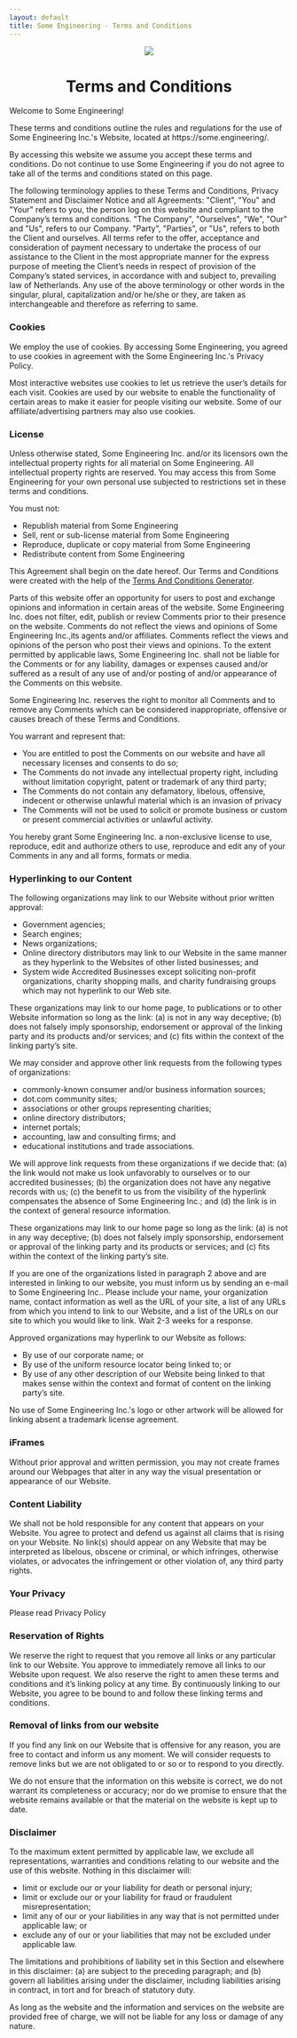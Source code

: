 ```yaml
---
layout: default
title: Some Engineering - Terms and Conditions
---
```

<center><a href="index.html"><img src="/assets/images/SomeEngineering_Logo_m.png" class="logo"></a></center>
<center><h1><strong>Terms and Conditions</strong></h1></center>
<div class="legal-block">
<p class="legal-text">Welcome to Some Engineering!</p>

<p class="legal-text">These terms and conditions outline the rules and regulations for the use of Some Engineering Inc.'s Website, located at https://some.engineering/.</p>

<p class="legal-text">By accessing this website we assume you accept these terms and conditions. Do not continue to use Some Engineering if you do not agree to take all of the terms and conditions stated on this page.</p>

<p class="legal-text">The following terminology applies to these Terms and Conditions, Privacy Statement and Disclaimer Notice and all Agreements: "Client", "You" and "Your" refers to you, the person log on this website and compliant to the Company’s terms and conditions. "The Company", "Ourselves", "We", "Our" and "Us", refers to our Company. "Party", "Parties", or "Us", refers to both the Client and ourselves. All terms refer to the offer, acceptance and consideration of payment necessary to undertake the process of our assistance to the Client in the most appropriate manner for the express purpose of meeting the Client’s needs in respect of provision of the Company’s stated services, in accordance with and subject to, prevailing law of Netherlands. Any use of the above terminology or other words in the singular, plural, capitalization and/or he/she or they, are taken as interchangeable and therefore as referring to same.</p>

<h3><strong>Cookies</strong></h3>

<p class="legal-text">We employ the use of cookies. By accessing Some Engineering, you agreed to use cookies in agreement with the Some Engineering Inc.'s Privacy Policy. </p>

<p class="legal-text">Most interactive websites use cookies to let us retrieve the user’s details for each visit. Cookies are used by our website to enable the functionality of certain areas to make it easier for people visiting our website. Some of our affiliate/advertising partners may also use cookies.</p>

<h3><strong>License</strong></h3>

<p class="legal-text">Unless otherwise stated, Some Engineering Inc. and/or its licensors own the intellectual property rights for all material on Some Engineering. All intellectual property rights are reserved. You may access this from Some Engineering for your own personal use subjected to restrictions set in these terms and conditions.</p>

<p class="legal-text">You must not:</p>
<ul>
    <li>Republish material from Some Engineering</li>
    <li>Sell, rent or sub-license material from Some Engineering</li>
    <li>Reproduce, duplicate or copy material from Some Engineering</li>
    <li>Redistribute content from Some Engineering</li>
</ul>

<p class="legal-text">This Agreement shall begin on the date hereof. Our Terms and Conditions were created with the help of the <a href="https://www.termsandconditionsgenerator.com">Terms And Conditions Generator</a>.</p>

<p class="legal-text">Parts of this website offer an opportunity for users to post and exchange opinions and information in certain areas of the website. Some Engineering Inc. does not filter, edit, publish or review Comments prior to their presence on the website. Comments do not reflect the views and opinions of Some Engineering Inc.,its agents and/or affiliates. Comments reflect the views and opinions of the person who post their views and opinions. To the extent permitted by applicable laws, Some Engineering Inc. shall not be liable for the Comments or for any liability, damages or expenses caused and/or suffered as a result of any use of and/or posting of and/or appearance of the Comments on this website.</p>

<p class="legal-text">Some Engineering Inc. reserves the right to monitor all Comments and to remove any Comments which can be considered inappropriate, offensive or causes breach of these Terms and Conditions.</p>

<p class="legal-text">You warrant and represent that:</p>

<ul>
    <li>You are entitled to post the Comments on our website and have all necessary licenses and consents to do so;</li>
    <li>The Comments do not invade any intellectual property right, including without limitation copyright, patent or trademark of any third party;</li>
    <li>The Comments do not contain any defamatory, libelous, offensive, indecent or otherwise unlawful material which is an invasion of privacy</li>
    <li>The Comments will not be used to solicit or promote business or custom or present commercial activities or unlawful activity.</li>
</ul>

<p class="legal-text">You hereby grant Some Engineering Inc. a non-exclusive license to use, reproduce, edit and authorize others to use, reproduce and edit any of your Comments in any and all forms, formats or media.</p>

<h3><strong>Hyperlinking to our Content</strong></h3>

<p class="legal-text">The following organizations may link to our Website without prior written approval:</p>

<ul>
    <li>Government agencies;</li>
    <li>Search engines;</li>
    <li>News organizations;</li>
    <li>Online directory distributors may link to our Website in the same manner as they hyperlink to the Websites of other listed businesses; and</li>
    <li>System wide Accredited Businesses except soliciting non-profit organizations, charity shopping malls, and charity fundraising groups which may not hyperlink to our Web site.</li>
</ul>

<p class="legal-text">These organizations may link to our home page, to publications or to other Website information so long as the link: (a) is not in any way deceptive; (b) does not falsely imply sponsorship, endorsement or approval of the linking party and its products and/or services; and (c) fits within the context of the linking party’s site.</p>

<p class="legal-text">We may consider and approve other link requests from the following types of organizations:</p>

<ul>
    <li>commonly-known consumer and/or business information sources;</li>
    <li>dot.com community sites;</li>
    <li>associations or other groups representing charities;</li>
    <li>online directory distributors;</li>
    <li>internet portals;</li>
    <li>accounting, law and consulting firms; and</li>
    <li>educational institutions and trade associations.</li>
</ul>

<p class="legal-text">We will approve link requests from these organizations if we decide that: (a) the link would not make us look unfavorably to ourselves or to our accredited businesses; (b) the organization does not have any negative records with us; (c) the benefit to us from the visibility of the hyperlink compensates the absence of Some Engineering Inc.; and (d) the link is in the context of general resource information.</p>

<p class="legal-text">These organizations may link to our home page so long as the link: (a) is not in any way deceptive; (b) does not falsely imply sponsorship, endorsement or approval of the linking party and its products or services; and (c) fits within the context of the linking party’s site.</p>

<p class="legal-text">If you are one of the organizations listed in paragraph 2 above and are interested in linking to our website, you must inform us by sending an e-mail to Some Engineering Inc.. Please include your name, your organization name, contact information as well as the URL of your site, a list of any URLs from which you intend to link to our Website, and a list of the URLs on our site to which you would like to link. Wait 2-3 weeks for a response.</p>

<p class="legal-text">Approved organizations may hyperlink to our Website as follows:</p>

<ul>
    <li>By use of our corporate name; or</li>
    <li>By use of the uniform resource locator being linked to; or</li>
    <li>By use of any other description of our Website being linked to that makes sense within the context and format of content on the linking party’s site.</li>
</ul>

<p class="legal-text">No use of Some Engineering Inc.'s logo or other artwork will be allowed for linking absent a trademark license agreement.</p>

<h3><strong>iFrames</strong></h3>

<p class="legal-text">Without prior approval and written permission, you may not create frames around our Webpages that alter in any way the visual presentation or appearance of our Website.</p>

<h3><strong>Content Liability</strong></h3>

<p class="legal-text">We shall not be hold responsible for any content that appears on your Website. You agree to protect and defend us against all claims that is rising on your Website. No link(s) should appear on any Website that may be interpreted as libelous, obscene or criminal, or which infringes, otherwise violates, or advocates the infringement or other violation of, any third party rights.</p>

<h3><strong>Your Privacy</strong></h3>

<p class="legal-text">Please read Privacy Policy</p>

<h3><strong>Reservation of Rights</strong></h3>

<p class="legal-text">We reserve the right to request that you remove all links or any particular link to our Website. You approve to immediately remove all links to our Website upon request. We also reserve the right to amen these terms and conditions and it’s linking policy at any time. By continuously linking to our Website, you agree to be bound to and follow these linking terms and conditions.</p>

<h3><strong>Removal of links from our website</strong></h3>

<p class="legal-text">If you find any link on our Website that is offensive for any reason, you are free to contact and inform us any moment. We will consider requests to remove links but we are not obligated to or so or to respond to you directly.</p>

<p class="legal-text">We do not ensure that the information on this website is correct, we do not warrant its completeness or accuracy; nor do we promise to ensure that the website remains available or that the material on the website is kept up to date.</p>

<h3><strong>Disclaimer</strong></h3>

<p class="legal-text">To the maximum extent permitted by applicable law, we exclude all representations, warranties and conditions relating to our website and the use of this website. Nothing in this disclaimer will:</p>

<ul class="legal-text">
    <li>limit or exclude our or your liability for death or personal injury;</li>
    <li>limit or exclude our or your liability for fraud or fraudulent misrepresentation;</li>
    <li>limit any of our or your liabilities in any way that is not permitted under applicable law; or</li>
    <li>exclude any of our or your liabilities that may not be excluded under applicable law.</li>
</ul>

<p class="legal-text">The limitations and prohibitions of liability set in this Section and elsewhere in this disclaimer: (a) are subject to the preceding paragraph; and (b) govern all liabilities arising under the disclaimer, including liabilities arising in contract, in tort and for breach of statutory duty.</p>

<p class="legal-text">As long as the website and the information and services on the website are provided free of charge, we will not be liable for any loss or damage of any nature.</p>
</div>

